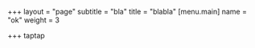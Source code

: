 +++
layout = "page"
subtitle = "bla"
title = "blabla"
[menu.main]
name = "ok"
weight = 3

+++
taptap